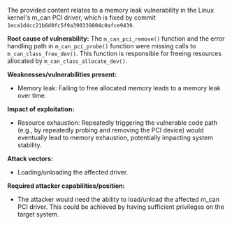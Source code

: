 The provided content relates to a memory leak vulnerability in the Linux kernel's m_can PCI driver, which is fixed by commit `1eca1d4cc21b6d0fc5f9a390339804c0afce9439`.

**Root cause of vulnerability:**
The `m_can_pci_remove()` function and the error handling path in `m_can_pci_probe()` function were missing calls to `m_can_class_free_dev()`. This function is responsible for freeing resources allocated by `m_can_class_allocate_dev()`.

**Weaknesses/vulnerabilities present:**
- Memory leak: Failing to free allocated memory leads to a memory leak over time.

**Impact of exploitation:**
- Resource exhaustion: Repeatedly triggering the vulnerable code path (e.g., by repeatedly probing and removing the PCI device) would eventually lead to memory exhaustion, potentially impacting system stability.

**Attack vectors:**
- Loading/unloading the affected driver.

**Required attacker capabilities/position:**
- The attacker would need the ability to load/unload the affected m_can PCI driver. This could be achieved by having sufficient privileges on the target system.